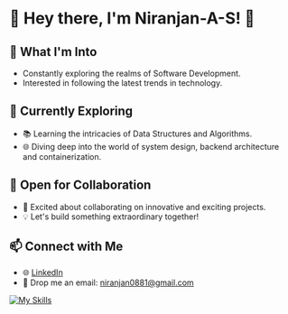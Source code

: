 # 👋 Hey there, I'm Niranjan-A-S! 🚀

## 👀 What I'm Into
- Constantly exploring the realms of Software Development.
- Interested in following the latest trends in technology.

## 🌱 Currently Exploring
- 📚 Learning the intricacies of Data Structures and Algorithms.
- 🌐 Diving deep into the world of system design, backend architecture and containerization.

## 💼 Open for Collaboration
- 🤝 Excited about collaborating on innovative and exciting projects.
- 💡 Let's build something extraordinary together!

## 📫 Connect with Me
- 🌐 [LinkedIn](https://www.linkedin.com/in/niranjan-as/)
- 📧 Drop me an email: niranjan0881@gmail.com

[![My Skills](https://skillicons.dev/icons?i=html,css,js,ts,nodejs,nestjs,express,react,next,mongodb,postgres,sequelize,webpack,vite,tailwind,styledcomponents,redux,firebase,git,vscode,postman&perline=8)](https://skillicons.dev)

<!---
Niranjan-A-S/Niranjan-A-S is a ✨ special ✨ repository because its `README.md` (this file) appears on your GitHub profile.
You can click the Preview link to take a look at your changes.
--->
